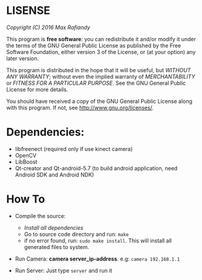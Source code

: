 # LISENSE
*Copyright (C) 2016  Max Rafiandy*

This program is **free software**: you can redistribute it and/or modify
it under the terms of the GNU General Public License as published by
the Free Software Foundation, either version 3 of the License, or
(at your option) any later version.

This program is distributed in the hope that it will be useful,
but *WITHOUT ANY WARRANTY*; without even the implied warranty of
*MERCHANTABILITY* or *FITNESS FOR A PARTICULAR PURPOSE*.  See the
GNU General Public License for more details.

You should have received a copy of the GNU General Public License
along with this program. If not, see <http://www.gnu.org/licenses/>.

# Dependencies:
- libfreenect (required only if use kinect camera)
- OpenCV
- LibBoost
- Qt-creator and Qt-android-5.7 (to build android application, need Android SDK and Android NDK) 

# How To
- Compile the source:
  - *Install all dependencies*
  - Go to source code directory and run: `make`
  - if no error found, run: `sudo make install`. This will install all generated files to system.

- Run Camera:
  **camera server_ip-address**. e.g: `camera 192.168.1.1`

- Run Server:
  Just type `server` and run it
